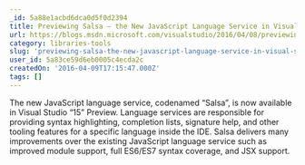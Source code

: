 ```yaml
---
_id: 5a88e1acbd6dca0d5f0d2394
title: Previewing Salsa – the New JavaScript Language Service in Visual Studio "15"
url: https://blogs.msdn.microsoft.com/visualstudio/2016/04/08/previewing-salsa-javascript-language-service-visual-studio-15/
category: libraries-tools
slug: 'previewing-salsa-the-new-javascript-language-service-in-visual-studio-15'
user_id: 5a83ce59d6eb0005c4ecda2c
createdOn: '2016-04-09T17:15:47.000Z'
tags: []
---
```


The new JavaScript language service, codenamed “Salsa”, is now available in Visual Studio “15” Preview. Language services are responsible for providing syntax highlighting, completion lists, signature help, and other tooling features for a specific language inside the IDE. Salsa delivers many improvements over the existing JavaScript language service such as improved module support, full ES6/ES7 syntax coverage, and JSX support.
